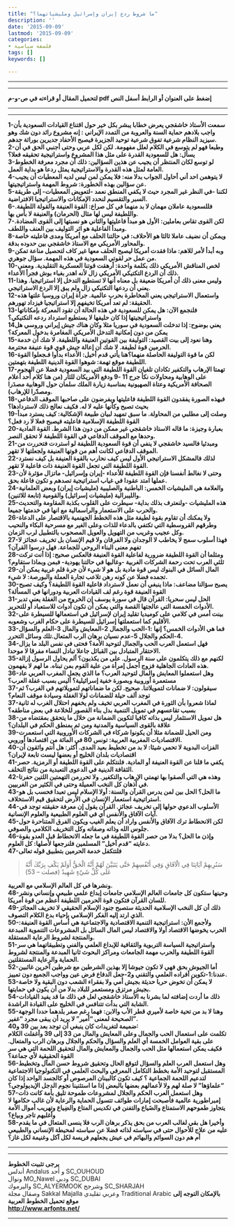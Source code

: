 ```yaml
---
title: "ما شروط ردع إيران وإسرائيل ومليشياتهما؟"
description: ''
date: '2015-09-09'
lastmod: '2015-09-09'
categories:
- فلسفة سياسية
tags: []
keywords: []

---
```

---

---

**لتحميل المقال أو قراءته في ص-و-م pdf إضغط على العنوان أو الرابط أسفل النص**

---



---

**1-سمعت الأستاذ خاشقجي يعرض خطابا يبشر بكل خير حول اقتناع القيادات السعودية بأن واجب بلادهم حماية السنة والعروبة من التمدد الإيراني : إنه مشروع رائد دون شك وهو سيزيد النظام شرعية تفوق شرعية توحيد الجزيرة فيصبح الأحفاد جديرين بوراثة جدهم.  
2-وطبعا فهو لم يتوسع في الكلام لعلل مفهومة. لكن لكل عربي وحتى أجنبي الحق في أن يسأل: هل للسعودية القدرة على مثل هذا المشروع واستراتيجية تحقيقه فعلا؟  
3-لو توسع لكان المنتظر أن يجيب عن هذين السؤالين: ذلك أن مجرد معرفة الخطوط العامة لمثل هذه القدرة والاستراتيجية يمثل ردعا هو بداية العمل.  
4-لا يتوهمن احد أني أحاول الجواب بدلا منه: فلا يمكن لمن ليس لديه المعطيات أن يجيب عن سؤالين بهذه الخطورة: شروط المهمة واستراتيجيتها.  
5-لكننا -في النظر غير المجرد حيث لا يكفي المنطق نعمد -لتعويض المعطيات- إلى طريقة السبر والتقسيم لنحدد الإمكانات والاستراتيجيا الافتراضية.  
6-فللسعودية عاملان مهمان لا بد منهما في كل صراع: القوة العنيفة والقولة اللطيفة. واللطيفة ليس لها مثال (الحرمان) والعنيفة لا بأس بها.  
7-لكن القوى تقاس بعاملين: الأول هو مبدأ فاعليتها والثاني هو نسبتها إلى القوى المضادة. ومبدأ الفاعلية هو اثر التوليف بين العنف واللطف.  
8-ويمكن أن نضيف عاملا ثالثا هو الأحلاف: في حالتنا الحلف مع أمريكا ومدى فاعليته خاصة والمحاور الأمريكي مع الاستاذ خاشقجي بين حدوده بدقة.  
9-وبه أبدأ لأمر للاهم: ماذا فقدت أمريكا ليصبح الحلف معها غير كاف لتحصيل مناعة تمكن من عمل حر لقوتي السعودية في هذه المهمة. سؤال جوهري.  
10-لخص المناقش الأمريكي ذلك بكلمة واحدة: أرهقت قوتنا العسكرية التقليدية. ومعنى ذلك أن الردع التكتيكي الأمريكي زال لأنه اهدر بغباء بوش فجرأ الأعداء.  
11-وليس معنى ذلك أن أمريكا ضعيفة بل معناه أنها لا تستطيع التدخل إلا استراتيجيا. وهذا يعني أن ردعها التكتيكي زال ولم يبق إلا الردع الاستراتيجي.  
12-واستعمال الاستراتيجي يعني المخاطرة بحرب عالمية. جرأة إيران وروسيا علتها هذه الحقيقة: لم تعد أمريكا تخيفهم إلا استراتيجيا فيزداد تهورهم.  
13-فلنجمع الآن: هل يمكن للسعودية في هذه الحالة أن تقود المعركة بإمكاناتها واستراتيجيتها إذا كان حليفها لا يستطيع استرداد ردعه التكتيكي؟  
14يعني بوضوح: إذا تدخلت السعودية في سوريا مثلا وكان هناك جيش إيراني وروسي هل يمكن من دون إمكانية التدخل الأمريكي المغامرة بدخول المعركة؟  
15-وهنا نعود إلى بيت القصيد: التوليفة بين القوتين العنيفة واللطيفة. لا شك أن خدمة الحرمين قوة لطيفة. لا شك أن إعالة جيش قوي قوة عنيفة محترمة.  
16-لكن ما قوة التوليفة الحاصلة منهما؟هنا يأتي قدم أخيل: الأعداء بدأوا فـجعلوا القوة اللطيفة موقع تهمة: شوهوا القوة الدينية اللطيفة بتهمتين.  
17-تهمتا الإرهاب والتكفير تكادان تلغيان القوة اللطيفة التي بيد السعودية فضلا عن الهجوم على الوهابية ومحاولات نكأ جرح 11 -9 ودفع الأمريكان للثأر (من هنا كلام أحد أعلام الصحافة الأمريكية وعتاة الصهيونية بمناسبة زيارة الملك سلمان حول الوهابية مصدَرا ومصدّرا للإرهاب).  
18-فبهذه الصورة يفقدون القوة اللطيفة فاعليتها ويفرضون على صاحبها الموقف الدفاعي بحيث تصبح وكأنها عليه لا له. فكيف نعالج ذلك لاستردادها؟  
19-وصلت إلى مطلبي من المحاولة. ما سبق تمهيد لبيان طبيعة الإشكالية: كيف يسترد مبدأ القوة اللطيفة الإسلامية فاعليته فيصبح فعلا لا رد فعل؟  
20-بعبارة وجيزة: ما قاله الاستاذ خاشقجي غير ممكن من دون هذا الشرط. القوة المادية وحدها مع الموقف الدفاعي في القوة اللطيفة لا تحقق النصر.  
21-ومبدئيا فالسيد خاشقجي لا ينفي أن قوة السعودية اللطيفة لو استردت فتحررت من الموقف الدفاعي لكانت أهم من قوتها العنيفة ولجعلتها لا تقهر.  
22-لذلك فالمشكل الاستراتيجي الأول ليس كيف نحارب بالقوة العنيفة بل كيف نسترد القوة اللطيفة التي تجعل القوة العنيفة ذات فاعلية لا تقهر.  
23-وحتى لا نغالط أنفسنا فإن القوة اللطيفة للأعداء -إيران وإسرائيل- ماتزال مؤثرة لأن عملها امتد عقودا في غياب استراتيجية تصدهم و تكون فاعلة بحق.  
24-والعلامة هي المليشيات الخمس: الباطنية والصليبية (مليشيات إيران) وبعض العلمانية والليبرالية (مليشيات إسرائيل) والقومية (تابعة للاثنين).  
25-هذه المليشيات -ولنعترف بذلك بداية- سيطرت على القلوب بكذبة المقاومة والتحديث والحرب على الاستعمار والراسمالية مع انها في خدمتها جميعا.  
26-ولا يمكنك أن تقاوم بقوة لطيفة مثل هذه الخطط الجهنمية بالاقتصار على الدعاة وطرقهم القروسطية التي تكتفي بالدعاء للذات وعلى الغير مع مسرحية البكاء والنحيب وكل عجيب وغريب من التهويل والعويل المصحوب بالتطبيل لرب الزمان.  
27-فهذا أسلوب سمج لا يخاطب لا الوجدان ولا الفرقان ولا قيم الإنسان بل تخريف عجائز لا تفهم معنى البناء الروحي للجماعة. فهل درسوا القرآن؟  
28-ومثلما أن القوة اللطيفة ضرورية لفاعلية القوة العنيفة فالعكس صحيح: إذا أنت تركت ثلثي العرب تحت رحمة الشركات الغربية -وغالبها في حالتنا يهودية- فبمن وبماذا ستقاوم؟  
29-المال السائل في البنوك ليس قوة مادية بل هو لا شيء لأن جرة قلم غربية يمكن أن تجمده فضلا عن كونه رهن تلاعب تجارة العملة والبورصة: لا شيء.  
30-يصبح سؤالنا مضاعف: ماذا ينبغي أن نعمل لاسترداد فاعلية القوة اللطيفة؟ وكيف تصبح القوة العنيفة قوة رغم لف القيادات العربية ودورانها في المسألة؟  
31-الحل ليس سحريا: القرآن قال في سورة يوسف إن الخروج من الغفلة يعني تدبر الأدوات الخمسة التي عالجتها القصة والتي يمكن أن تكون أدوات للاستعباد أو للتحرير.  
32-بينت أمس في كلامي على كوميديا تقليد إيران لإسرائيل في استعمالها للسيطرة على الأقليم كما استعملتها إسرائيل للسيطرة على حكام الغرب وشعوبه.  
33-فما هي الأدوات الخمس؟ إنها :1-الحب والجمال 2-المعايش والمال 3-العلم والسؤال 4-الحكم والجلال 5-عدم نسيان برهان الرب المتعال.تلك وسائل التحرر.  
34-فهل استعمل العرب الحب والجمال لتوحيد الأمة؟ فحتى في نفس البلد ما يزال الاحتقار المتبادل بين القبائل جاعلا تبادل النساء مفرقا لا موحدا.  
35-لكنهم مع ذلك يتكلمون على سنة الرسول. على من يكذبون؟ ألم يحاول الرسول إزالة هذه العادات الجاهلية فزوج أجمل إمرأة من علية القوم بمن تبناه. ما لهم لا يفهمون.  
36-وهل استعملوا المعايش والمال لتوحيد العرب؟ ما الذي يجعل المغرب العربي عاد مستعمرة أوروبية وبصورة خفية إسرائيلية؟ أليس بسبب غفلة العرب؟  
37-سيقولون: لا ضمانات لتمويلاتنا. صحيح. لكن ما ضماناتهم لتمويلاتهم في الغرب؟ ثم توجد ألف حيلة للضمانات لولا الغفلة وسيادة موقف النعام؟  
37-لماذا شعروا بأن الثورة في المغرب العربي تخيف ولم يخفهم احتلال الغرب له ثانية بسبب تقاعسهم في تمويل التنمية بدل بناء القصور للخلاعة في بعض مناطقه؟  
38-هل تمويل الاستثمار ليس بذاته كافيا لتكوين الضمانة من خلال ما يتحقق بمقتضاه من علاقة بالقوى السياسية والمدنية ومن ثم بمنطق الحكم في البلدان؟  
39-ومن الحيل للضمانة مثلا أن يكونوا شركاء في الشركات الأوروبية التي استعمرت الاقتصاديات المغربية العربية: تونس 80 في المائة من اقتصادها أوروبي.  
40-الفزات البدوية لا تحمي شيئا: لا بد من تخطيط بعيد المدى. أكثر: هل أنتم واثقون أن اقتصاديات بلدان الخليج أو بعضها ليست تابعة لإيران؟  
41-يكفي ما قلنا عن القوة العنيفة أو المادية. فلنتكلم على القوة اللطيفة أو الرمزية. حصر الثقافة الدينية في الدعوى التعبدية من نتائج التخلف.  
42-وهذه هي التي ألصقوا بها تهمتي الإرهاب والتكفير. ولا تحررمن التهمتين اللتين حفرتا في أذهان كل النخب العميلة وحتى في الكثير من الغربيين.  
43-ما الحل؟ الحل بين لمن يدرس القرآن والسنة: أولا الإسلام ليس تعبدا فحسب بل هو استراتيجية استعمار الإنسان في الأرض لتحقيق قيم الاستخلاف.  
44-الأسلوب الدعوي حولها إلى تخريف عجائز. القرآن يقول إن معرفة حقيقته توجد في آيات الآفاق والأنفس أي في العلوم الطبيعية والعلوم الإنسانية.  
45-لكن الانحطاط ترك الآفاق والأنفس واراد أن يعلم الغيب ويكون الفرق المتناحرة حول جلوس الله وذاته وصفاته وكل التخريف الكلامي والصوفي.  
46-وإذن ما الحل؟ بدلا من حصر القوة اللطيفة في ما جعله الانحطاط قبل العدو بقوة دعايته “قدم أخيل” المسلمين فلنرجعها لأصلها: كل العلوم.  
47-فلتتكفل خدمة الحرمين بتطبيق قوله تعالى**

> سَنُرِيهِمْ آيَاتِنَا فِي الْآفَاقِ وَفِي أَنْفُسِهِمْ حَتَّى يَتَبَيَّنَ لَهُمْ أَنَّهُ الْحَقُّ أَوَلَمْ يَكْفِ بِرَبِّكَ أَنَّهُ عَلَى كُلِّ شَيْءٍ شَهِيدٌ (فصلت – 53)

**ونشرها في كل العالم الإسلامي مع العربية.  
48-وحينها ستكون كل جامعات العالم الإسلامي جامعات إبداع علمي طبيعي وإنساني ونشر للسان القرآن فتكون قوة الحرمين اللطيفة أعظم من قوة أمريكا.  
49-ذلك أن كل النخب الإسلامية الحديثة ستصبح جنود الإسلام الحقيقي لا تخريف العجائز الذي ارتد إليه الفكر الإسلامي بإحياء بدع الكلام التصوف.  
50-ولأجمع الأن: استراتيجية التنمية الاقتصادية والاجتماعية هي أساس القوة العنيفة: الحرب يخوضها الاقتصاد أولا والاقتصاد ليس المال السائل بل المشروعات التنموية المبدعة والمنتجة لشروط الرعاية المستقلة.  
51-واستراتيجية السياسة التربوية والثقافية للإبداع العلمي والفني وتطبيقاتهما هي سر القوة اللطيفة والحرب مهمة الجامعات ومراكز البحوث ثانيا المبدعة والمنتجة لشروط الحماية والرعاية المستقلتين.  
52-أما الجيوش بحق فهي لا تكون جيوشا إلا بهذين الشرطين مع شرطين آخرين غائبين عندنا:1-تكوين أفراده العلمي والتقني و2-جعل الدفاع فرض عين وواجب الجميع دون تمييز.  
53-لا يمكن أن تخوض حربا حديثة بجيش أمي ولا بفقراء الشعب دون البقية ولا خاصة بجيش مرتزق ومستعمر للبلاد بدلا من أن يكون في حمايتها.  
54-ذلك ما أردت إضافته لما بشرنا به الأستاذ خاشقجي لعل في ذلك ما قد يفيد القيادات الشابة التي بدأت تتنافس في الخليج على القيادة الراشدة.  
55-وهنا لا بد من تحية خاصة لأميري قطر الأب والابن: فهما رغم صغر بلدهما حددا الوجهة الصحيحة لمعنى “أمير” لا يريد أن يبقى مجرد “غفير”.  
ضميمة لتغريدات كان ينبغي أن توجد بعد بين 39 و40:  
تكلمت على استعمال الحب والجمال وعلى المعايش والمال من 33 إلى 39 وأغفلت الكلام على بقية العوامل الخمسة أي العلم والسؤال والحكم والجلال وبرهان الرب والمتعال. فكيف يمكن استعمالها مثل الحب والجمال والمعايش والمال لتحقيق اللحمة التي هي سر القوة الحقيقية لأي جماعة؟  
56-وهل استعمل العرب العلم والسؤال لتوقع الحال وتحقيق شروط حسن المآل وتخطيط المستقبل لتوحيد الأمة بخطط التكامل المعرفي والبحث العلمي في التكنولوجيا الاجتماعية لتدعيم اللحمة الجماعية ؟ كيف تكون كالبينان المرصوص أو كالجسد الواحد إذا كان “علماؤها” لا صلة لهم ولا لأعمالهم بعضها بالبعض إذا ما استثنينا نجوم الدجل الإيديولوجي؟  
57-وهل استعمل العرب الحكم والجلال لمشروعات طموحة تليق بأمة كانت ذات إمبراطورية عالمية فأصبحت إمارات طوائف تتسول الحماية والرعاية لأن غالب حكامها لا يتجاوز طموحهم الاستمتاع والضَياع والتفنن في تكديس المتاع والضِياع وتهريب أموال الأمة وأغلبهم تاجر وبياع؟  
58-وأخيرا هل بقي لغالب العرب من بحق يذكر برهان الرب فلا ينسى المتعال في ما يقدم عليه من علاج للأحوال حتى في سياسته لذاته فضلا عن سياسته لمحيطة الإنساني والطبيعي أم هم دون السوائم والبهائم في عيش يجعلهم فريسة لكل آكل وغنيمة لكل غاز؟**

---

---

**يرجى تثبيت الخطوط**   
 أندلس Andalus  و أحد SC\_OUHOUD  
 ونوال MO\_Nawel  ودبي SC\_DUBAI   
 واليرموك SC\_ALYERMOOK  وشرجح SC\_SHARJAH   
 وصقال مجلة Sakkal Majalla وعربي تقليدي Traditional Arabic  **بالإمكان التوجه إلى موقع تحميل الخطوط العربية  
 http://www.arfonts.net/**

---

###